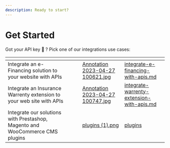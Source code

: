 ```yaml
---
description: Ready to start?
---
```


# Get Started

Got your API key :key: ? Pick one of our integrations use cases:

<table data-card-size="large" data-column-title-hidden data-view="cards"><thead><tr><th></th><th></th><th data-hidden></th><th data-hidden data-card-cover data-type="files"></th><th data-hidden data-card-target data-type="content-ref"></th></tr></thead><tbody><tr><td>Integrate an e-Financing solution to your website with APIs</td><td></td><td></td><td><a href="../../.gitbook/assets/Annotation 2023-04-27 100621.jpg">Annotation 2023-04-27 100621.jpg</a></td><td><a href="integrate-e-financing-with-apis.md">integrate-e-financing-with-apis.md</a></td></tr><tr><td>Integrate an Insurance Warrenty extension to your web site with APIs </td><td></td><td></td><td><a href="../../.gitbook/assets/Annotation 2023-04-27 100747.jpg">Annotation 2023-04-27 100747.jpg</a></td><td><a href="integrate-warrenty-extension-with-apis.md">integrate-warrenty-extension-with-apis.md</a></td></tr><tr><td>Integrate our solutions with Prestashop, Magento and WooCommerce CMS plugins </td><td></td><td></td><td><a href="../../.gitbook/assets/plugins (1).png">plugins (1).png</a></td><td><a href="../../integration-guides/integrations-modes/plugins/">plugins</a></td></tr></tbody></table>
